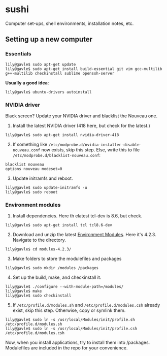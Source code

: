 # sushi
Computer set-ups, shell environments, installation notes, etc.

## Setting up a new computer

### Essentials

```console
lily@gavle$ sudo apt-get update
lily@gavle$ sudo apt-get install build-essential git vim gcc-multilib g++-multilib checkinstall sublime openssh-server
```

**Usually a good idea**:
```console
lily@gavle$ ubuntu-drivers autoinstall
```

### NVIDIA driver

Black screen? Update your NVIDIA driver and blacklist the Nouveau one.

1. Install the latest NVIDIA driver (418 here, but check for the latest.)

```console
lily@gavle$ sudo apt-get install nvidia-driver-418
```

2. If something like `/etc/modprobe.d/nvidia-installer-disable-nouveau.conf` now exists, skip this step. Else, write this to file `/etc/modprobe.d/blacklist-nouveau.conf`:

```console
blacklist nouveau
options nouveau modeset=0
```

3. Update initramfs and reboot.

```console
lily@gavle$ sudo update-initramfs -u
lily@gavle$ sudo reboot
```

### Environment modules
1. Install dependencies. Here th elatest tcl-dev is 8.6, but check.
```console
lily@gavle$ sudo apt-get install tcl tcl8.6-dev
```

2. Download and unzip the latest [Environment Modules](http://modules.sourceforge.net/). Here it's 4.2.3. Navigate to the directory.
```console
lily@gavle$ cd modules-4.2.3/
```

3. Make folders to store the modulefiles and packages
```console
lily@gavle$ sudo mkdir /modules /packages
```

4. Set up the build, make, and checkinstall it.
```console
lily@gavle$ ./configure --with-module-path=/modules/
lily@gavle$ make
lily@gavle$ sudo checkinstall
```
5. If `/etc/profile.d/modules.sh` and `/etc/profile.d/modules.csh` already exist, skip this step. Otherwise, copy or symlink them.
```console
lily@gavle$ sudo ln -s /usr/local/Modules/init/profile.sh /etc/profile.d/modules.sh
lily@gavle$ sudo ln -s /usr/local/Modules/init/profile.csh /etc/profile.d/modules.csh
```
Now, when you install applications, try to install them into /packages. Modulefiles are included in the repo for your convenience.